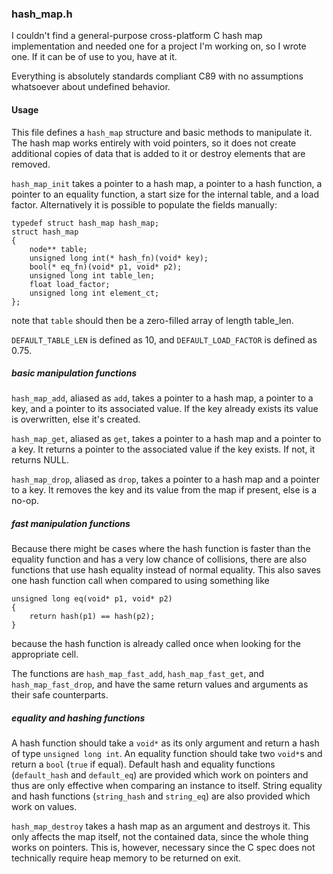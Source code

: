 ### hash_map.h

I couldn't find a general-purpose cross-platform C hash map implementation and needed one for a project I'm working on, so I wrote one. If it can be of use to you, have at it.

Everything is absolutely standards compliant C89 with no assumptions whatsoever about undefined behavior.

#### Usage

This file defines a `hash_map` structure and basic methods to manipulate it. The hash map works entirely with void pointers, so it does not create additional copies of data that is added to it or destroy elements that are removed.

`hash_map_init` takes a pointer to a hash map, a pointer to a hash function, a pointer to an equality function, a start size for the internal table, and a load factor. Alternatively it is possible to populate the fields manually:

    typedef struct hash_map hash_map;
    struct hash_map
    {
    	node** table;
    	unsigned long int(* hash_fn)(void* key);
    	bool(* eq_fn)(void* p1, void* p2);
    	unsigned long int table_len;
    	float load_factor;
    	unsigned long int element_ct;
    };

note that `table` should then be a zero-filled array of length table_len.

`DEFAULT_TABLE_LEN` is defined as 10, and `DEFAULT_LOAD_FACTOR` is defined as 0.75.

##### basic manipulation functions

`hash_map_add`, aliased as `add`, takes a pointer to a hash map, a pointer to a key, and a pointer to its associated value. If the key already exists its value is overwritten, else it's created.

`hash_map_get`, aliased as `get`, takes a pointer to a hash map and a pointer to a key. It returns a pointer to the associated value if the key exists. If not, it returns NULL.

`hash_map_drop`, aliased as `drop`, takes a pointer to a hash map and a pointer to a key. It removes the key and its value from the map if present, else is a no-op.

##### fast manipulation functions

Because there might be cases where the hash function is faster than the equality function and has a very low chance of collisions, there are also functions that use hash equality instead of normal equality. This also saves one hash function call when compared to using something like

    unsigned long eq(void* p1, void* p2)
    {
    	return hash(p1) == hash(p2);
    }

because the hash function is already called once when looking for the appropriate cell.

The functions are `hash_map_fast_add`, `hash_map_fast_get`, and `hash_map_fast_drop`, and have the same return values and arguments as their safe counterparts.

##### equality and hashing functions

A hash function should take a `void*` as its only argument and return a hash of type `unsigned long int`. An equality function should take two `void*`s and return a `bool` (`true` if equal). Default hash and equality functions (`default_hash` and `default_eq`) are provided which work on pointers and thus are only effective when comparing an instance to itself. String equality and hash functions (`string_hash` and `string_eq`) are also provided which work on values.

`hash_map_destroy` takes a hash map as an argument and destroys it. This only affects the map itself, not the contained data, since the whole thing works on pointers. This is, however, necessary since the C spec does not technically require heap memory to be returned on exit.